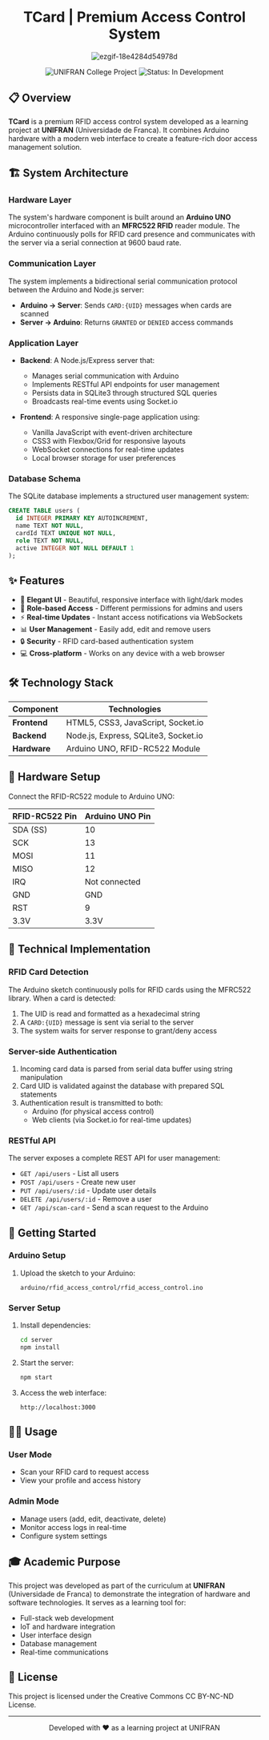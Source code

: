 <div align="center">
<h1>TCard | Premium Access Control System</h1>
  
  ![ezgif-18e4284d54978d](https://github.com/user-attachments/assets/4e7233ed-80b6-4c48-826b-b058e5a7781c)
  
</div>
</div>
<div align="center">
  <img src="https://img.shields.io/badge/College%20Project-UNIFRAN-8E9BAE?style=for-the-badge" alt="UNIFRAN College Project"/>
  <img src="https://img.shields.io/badge/Status-In%20Development-3BB77E?style=for-the-badge" alt="Status: In Development"/>
</div>

## 📋 Overview
**TCard** is a premium RFID access control system developed as a learning project at **UNIFRAN** (Universidade de Franca). It combines Arduino hardware with a modern web interface to create a feature-rich door access management solution.

## 🏗️ System Architecture

### Hardware Layer
The system's hardware component is built around an **Arduino UNO** microcontroller interfaced with an **MFRC522 RFID** reader module. The Arduino continuously polls for RFID card presence and communicates with the server via a serial connection at 9600 baud rate.

### Communication Layer
The system implements a bidirectional serial communication protocol between the Arduino and Node.js server:
- **Arduino → Server**: Sends `CARD:{UID}` messages when cards are scanned
- **Server → Arduino**: Returns `GRANTED` or `DENIED` access commands

### Application Layer
- **Backend**: A Node.js/Express server that:
  - Manages serial communication with Arduino
  - Implements RESTful API endpoints for user management
  - Persists data in SQLite3 through structured SQL queries
  - Broadcasts real-time events using Socket.io

- **Frontend**: A responsive single-page application using:
  - Vanilla JavaScript with event-driven architecture
  - CSS3 with Flexbox/Grid for responsive layouts
  - WebSocket connections for real-time updates
  - Local browser storage for user preferences

### Database Schema
The SQLite database implements a structured user management system:
```sql
CREATE TABLE users (
  id INTEGER PRIMARY KEY AUTOINCREMENT,
  name TEXT NOT NULL,
  cardId TEXT UNIQUE NOT NULL,
  role TEXT NOT NULL,
  active INTEGER NOT NULL DEFAULT 1
);
```

## ✨ Features

- 🎨 **Elegant UI** - Beautiful, responsive interface with light/dark modes
- 👤 **Role-based Access** - Different permissions for admins and users
- ⚡ **Real-time Updates** - Instant access notifications via WebSockets
- 📊 **User Management** - Easily add, edit and remove users
- 🔒 **Security** - RFID card-based authentication system
- 💻 **Cross-platform** - Works on any device with a web browser

## 🛠️ Technology Stack

| Component | Technologies |
|-----------|-------------|
| **Frontend** | HTML5, CSS3, JavaScript, Socket.io |
| **Backend** | Node.js, Express, SQLite3, Socket.io |
| **Hardware** | Arduino UNO, RFID-RC522 Module |

## 🔌 Hardware Setup

Connect the RFID-RC522 module to Arduino UNO:

| RFID-RC522 Pin | Arduino UNO Pin |
|----------------|-----------------|
| SDA (SS)       | 10              |
| SCK            | 13              |
| MOSI           | 11              |
| MISO           | 12              |
| IRQ            | Not connected   |
| GND            | GND             |
| RST            | 9               |
| 3.3V           | 3.3V            |

## 💾 Technical Implementation

### RFID Card Detection
The Arduino sketch continuously polls for RFID cards using the MFRC522 library. When a card is detected:
1. The UID is read and formatted as a hexadecimal string
2. A `CARD:{UID}` message is sent via serial to the server
3. The system waits for server response to grant/deny access

### Server-side Authentication
1. Incoming card data is parsed from serial data buffer using string manipulation
2. Card UID is validated against the database with prepared SQL statements
3. Authentication result is transmitted to both:
   - Arduino (for physical access control)
   - Web clients (via Socket.io for real-time updates)

### RESTful API
The server exposes a complete REST API for user management:
- `GET /api/users` - List all users
- `POST /api/users` - Create new user
- `PUT /api/users/:id` - Update user details
- `DELETE /api/users/:id` - Remove a user
- `GET /api/scan-card` - Send a scan request to the Arduino

## 🚀 Getting Started

### Arduino Setup
1. Upload the sketch to your Arduino:
   ```
   arduino/rfid_access_control/rfid_access_control.ino
   ```

### Server Setup
1. Install dependencies:
   ```bash
   cd server
   npm install
   ```

2. Start the server:
   ```bash
   npm start
   ```

3. Access the web interface:
   ```
   http://localhost:3000
   ```

## 🧑‍💻 Usage

### User Mode
- Scan your RFID card to request access
- View your profile and access history

### Admin Mode
- Manage users (add, edit, deactivate, delete)
- Monitor access logs in real-time
- Configure system settings

## 🎓 Academic Purpose

This project was developed as part of the curriculum at **UNIFRAN** (Universidade de Franca) to demonstrate the integration of hardware and software technologies. It serves as a learning tool for:

- Full-stack web development
- IoT and hardware integration
- User interface design
- Database management
- Real-time communications

## 📄 License

This project is licensed under the Creative Commons CC BY-NC-ND License.

---

<div align="center">
  <p>Developed with ❤️ as a learning project at UNIFRAN</p>
</div> 

